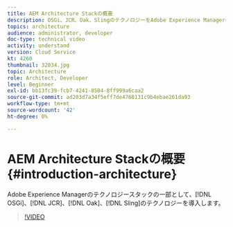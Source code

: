 ```yaml
---
title: AEM Architecture Stackの概要
description: OSGi、JCR、Oak、SlingのテクノロジーをAdobe Experience Managerのテクノロジースタックの一部として紹介します。
topics: architecture
audience: administrator, developer
doc-type: technical video
activity: understand
version: Cloud Service
kt: 4260
thumbnail: 32034.jpg
topic: Architecture
role: Architect, Developer
level: Beginner
exl-id: bb13fc39-fcb7-4241-8504-8ff999a6caa2
source-git-commit: ad203d7a34f5eff7de4768131c9b4ebae261da93
workflow-type: tm+mt
source-wordcount: '42'
ht-degree: 0%

---
```


# AEM Architecture Stackの概要 {#introduction-architecture}

Adobe Experience Managerのテクノロジースタックの一部として、[!DNL OSGi]、[!DNL JCR]、[!DNL Oak]、[!DNL Sling]のテクノロジーを導入します。

>[!VIDEO](https://video.tv.adobe.com/v/32034/?quality=12&learn=on)
